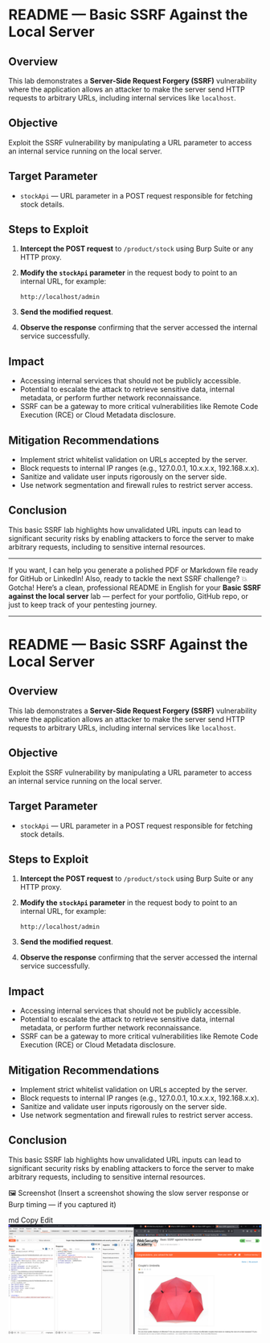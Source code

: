 
# README — Basic SSRF Against the Local Server

## Overview

This lab demonstrates a **Server-Side Request Forgery (SSRF)** vulnerability where the application allows an attacker to make the server send HTTP requests to arbitrary URLs, including internal services like `localhost`.

## Objective

Exploit the SSRF vulnerability by manipulating a URL parameter to access an internal service running on the local server.

## Target Parameter

* `stockApi` — URL parameter in a POST request responsible for fetching stock details.

## Steps to Exploit

1. **Intercept the POST request** to `/product/stock` using Burp Suite or any HTTP proxy.

2. **Modify the `stockApi` parameter** in the request body to point to an internal URL, for example:

   ```
   http://localhost/admin
   ```

3. **Send the modified request**.

4. **Observe the response** confirming that the server accessed the internal service successfully.

## Impact

* Accessing internal services that should not be publicly accessible.
* Potential to escalate the attack to retrieve sensitive data, internal metadata, or perform further network reconnaissance.
* SSRF can be a gateway to more critical vulnerabilities like Remote Code Execution (RCE) or Cloud Metadata disclosure.

## Mitigation Recommendations

* Implement strict whitelist validation on URLs accepted by the server.
* Block requests to internal IP ranges (e.g., 127.0.0.1, 10.x.x.x, 192.168.x.x).
* Sanitize and validate user inputs rigorously on the server side.
* Use network segmentation and firewall rules to restrict server access.

## Conclusion

This basic SSRF lab highlights how unvalidated URL inputs can lead to significant security risks by enabling attackers to force the server to make arbitrary requests, including to sensitive internal resources.

---

If you want, I can help you generate a polished PDF or Markdown file ready for GitHub or LinkedIn! Also, ready to tackle the next SSRF challenge? 💥
Gotcha! Here’s a clean, professional README in English for your **Basic SSRF against the local server** lab — perfect for your portfolio, GitHub repo, or just to keep track of your pentesting journey.

---

# README — Basic SSRF Against the Local Server

## Overview

This lab demonstrates a **Server-Side Request Forgery (SSRF)** vulnerability where the application allows an attacker to make the server send HTTP requests to arbitrary URLs, including internal services like `localhost`.

## Objective

Exploit the SSRF vulnerability by manipulating a URL parameter to access an internal service running on the local server.

## Target Parameter

* `stockApi` — URL parameter in a POST request responsible for fetching stock details.

## Steps to Exploit

1. **Intercept the POST request** to `/product/stock` using Burp Suite or any HTTP proxy.

2. **Modify the `stockApi` parameter** in the request body to point to an internal URL, for example:

   ```
   http://localhost/admin
   ```

3. **Send the modified request**.

4. **Observe the response** confirming that the server accessed the internal service successfully.

## Impact

* Accessing internal services that should not be publicly accessible.
* Potential to escalate the attack to retrieve sensitive data, internal metadata, or perform further network reconnaissance.
* SSRF can be a gateway to more critical vulnerabilities like Remote Code Execution (RCE) or Cloud Metadata disclosure.

## Mitigation Recommendations

* Implement strict whitelist validation on URLs accepted by the server.
* Block requests to internal IP ranges (e.g., 127.0.0.1, 10.x.x.x, 192.168.x.x).
* Sanitize and validate user inputs rigorously on the server side.
* Use network segmentation and firewall rules to restrict server access.

## Conclusion

This basic SSRF lab highlights how unvalidated URL inputs can lead to significant security risks by enabling attackers to force the server to make arbitrary requests, including to sensitive internal resources.


🖼️ Screenshot
(Insert a screenshot showing the slow server response or Burp timing — if you captured it)

md
Copy
Edit
![ssrf](https://github.com/Kabilala/ssrf/blob/main/lab1/lab1.png)
